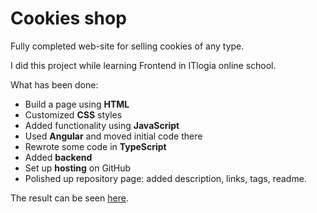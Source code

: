 # Cookies shop
Fully completed web-site for selling cookies of any type. 

I did this project while learning Frontend in ITlogia online school.

What has been done:
- Build a page using **HTML**
- Customized **CSS** styles
- Added functionality using **JavaScript**
- Used **Angular** and moved initial code there
- Rewrote some code in **TypeScript**
- Added **backend**
- Set up **hosting** on GitHub
- Polished up repository page: added description, links, tags, readme.

The result can be seen [here](https://xqzmesir.github.io/website-for-selling-cookies/).
